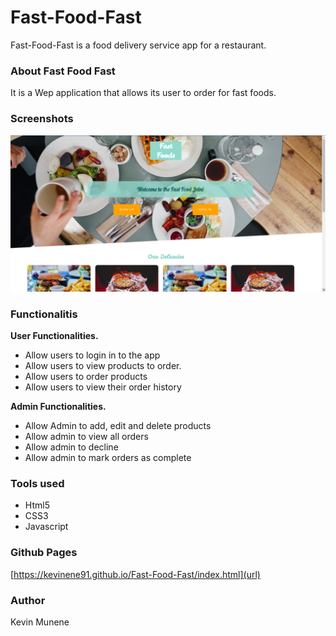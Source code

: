 # Fast-Food-Fast
Fast-Food-Fast is a food delivery service app for a restaurant.

### About Fast Food Fast 
It is a Wep application that allows its user to order for fast foods. 

### Screenshots
<img src="https://github.com/kevinene91/Fast-Food-Fast/blob/gh-pages/UI/assets/images/landingpage.png">

### Functionalitis 
**User Functionalities.**
- Allow users to login in to the app
- Allow users to view products to order.
- Allow users to order products 
- Allow users to view their order history 

**Admin Functionalities.**
- Allow Admin to add, edit and delete products 
- Allow admin to view all orders 
- Allow admin to decline 
- Allow admin to mark orders as complete 

### Tools used 

- Html5 
- CSS3 
- Javascript 

### Github Pages 
[https://kevinene91.github.io/Fast-Food-Fast/index.html](url)

### Author 

Kevin Munene 
